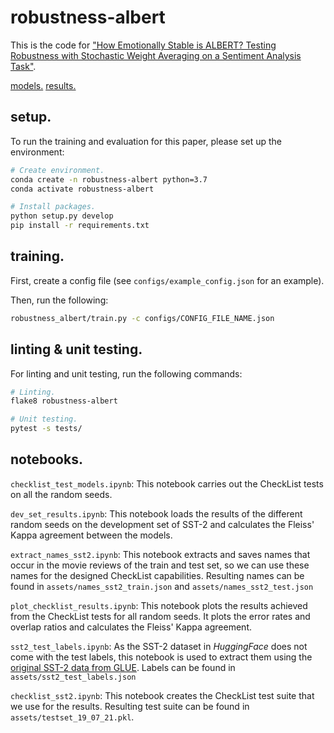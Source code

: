 # robustness-albert

This is the code for ["How Emotionally Stable is ALBERT? Testing Robustness with 
Stochastic Weight Averaging on a Sentiment Analysis Task"](https://aclanthology.org/2021.eval4nlp-1.3/).

[models.](https://surfdrive.surf.nl/files/index.php/s/Y3Jy8iEeO7DlFYM) [results.](https://surfdrive.surf.nl/files/index.php/s/phzgS2fQecv7xLh)

## setup. 
To run the training and evaluation for this paper, please set up the environment: 
```bash 
# Create environment.
conda create -n robustness-albert python=3.7
conda activate robustness-albert

# Install packages.
python setup.py develop
pip install -r requirements.txt
```

## training.
First, create a config file (see `configs/example_config.json` for an example). 

Then, run the following:
```bash
robustness_albert/train.py -c configs/CONFIG_FILE_NAME.json
```

## linting & unit testing. 
For linting and unit testing, run the following commands: 
```bash
# Linting.
flake8 robustness-albert

# Unit testing. 
pytest -s tests/
```

## notebooks.
`checklist_test_models.ipynb`: This notebook carries out the CheckList tests on 
all the random seeds. 

`dev_set_results.ipynb`: This notebook loads the results of the different random seeds
 on the development set of SST-2 and calculates the Fleiss' Kappa agreement between 
 the models.
 
 `extract_names_sst2.ipynb`: This notebook extracts and saves names that occur in the
 movie reviews of the train and test set, so we can use these names for the designed 
 CheckList capabilities. Resulting names can be found in `assets/names_sst2_train.json`
 and `assets/names_sst2_test.json`
 
 `plot_checklist_results.ipynb`: This notebook plots the results achieved from the 
 CheckList tests for all random seeds. It plots the error rates and overlap ratios and 
 calculates the Fleiss' Kappa agreement.
 
 `sst2_test_labels.ipynb`: As the SST-2 dataset in _HuggingFace_ does not come with the 
 test labels, this notebook is used to extract them using the [original SST-2 data from
 GLUE](https://gluebenchmark.com/tasks). 
 Labels can be found in `assets/sst2_test_labels.json`
 
 `checklist_sst2.ipynb`: This notebook creates the CheckList test suite that we use for 
 the results. Resulting test suite can be found in `assets/testset_19_07_21.pkl`.
